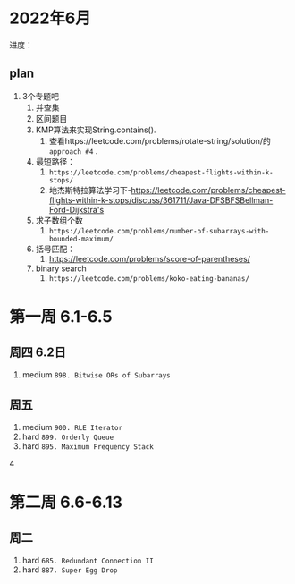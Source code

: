 # 2022年6月

进度：

## plan

1. 3个专题吧
    1. 并查集
    2. 区间题目
    3. KMP算法来实现String.contains().
        1. 查看https://leetcode.com/problems/rotate-string/solution/的 `approach #4` .
    4. 最短路径：
        1. `https://leetcode.com/problems/cheapest-flights-within-k-stops/`
        2. 地杰斯特拉算法学习下-https://leetcode.com/problems/cheapest-flights-within-k-stops/discuss/361711/Java-DFSBFSBellman-Ford-Dijkstra's
    5. 求子数组个数
        1. `https://leetcode.com/problems/number-of-subarrays-with-bounded-maximum/`
    6. 括号匹配：
        1. https://leetcode.com/problems/score-of-parentheses/
    7. binary search
        1. `https://leetcode.com/problems/koko-eating-bananas/`

# 第一周 6.1-6.5

## 周四 6.2日

1. medium `898. Bitwise ORs of Subarrays`

## 周五

1. medium `900. RLE Iterator`
2. hard `899. Orderly Queue`
3. hard `895. Maximum Frequency Stack`

4

# 第二周 6.6-6.13
 

## 周二
1. hard `685. Redundant Connection II`
2. hard `887. Super Egg Drop`